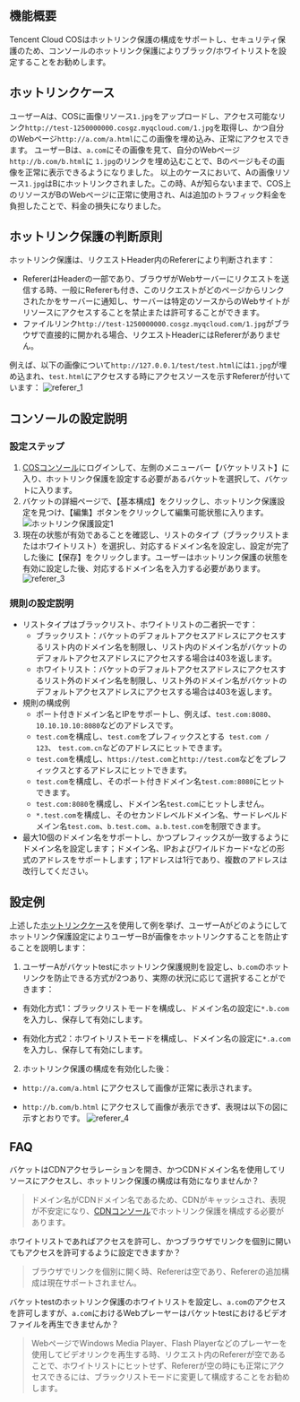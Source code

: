 ## 機能概要
Tencent Cloud COSはホットリンク保護の構成をサポートし、セキュリティ保護のため、コンソールのホットリンク保護によりブラック/ホワイトリストを設定することをお勧めします。
<span id="ホットリンクケース"></span>
## ホットリンクケース
ユーザーAは、COSに画像リソース`1.jpg`をアップロードし、アクセス可能なリンク`http://test-1250000000.cosgz.myqcloud.com/1.jpg`を取得し、かつ自分のWebページ`http://a.com/a.html`にこの画像を埋め込み、正常にアクセスできます。
ユーザーBは、`a.com`にその画像を見て、自分のWebページ`http://b.com/b.html`に `1.jpg`のリンクを埋め込むことで、Bのページもその画像を正常に表示できるようになりました。
以上のケースにおいて、Aの画像リソース`1.jpg`はBにホットリンクされました。この時、Aが知らないままで、COS上のリソースがBのWebページに正常に使用され、Aは追加のトラフィック料金を負担したことで、料金の損失になりました。

## ホットリンク保護の判断原則
ホットリンク保護は、リクエストHeader内のRefererにより判断されます：
-  RefererはHeaderの一部であり、ブラウザがWebサーバーにリクエストを送信する時、一般にRefererも付き、このリクエストがどのページからリンクされたかをサーバーに通知し、サーバーは特定のソースからのWebサイトがリソースにアクセスすることを禁止または許可することができます。
-  ファイルリンク`http://test-1250000000.cosgz.myqcloud.com/1.jpg`がブラウザで直接的に開かれる場合、リクエストHeaderにはRefererがありません。

例えば、以下の画像について`http://127.0.0.1/test/test.html`には`1.jpg`が埋め込まれ、`test.html`にアクセスする時にアクセスソースを示すRefererが付いています：
![referer_1](//mc.qcloudimg.com/static/img/f000c8ee64ae569f08680c495ddb1b7b/image.png)
## コンソールの設定説明
### 設定ステップ
1. [COSコンソール](https://console.cloud.tencent.com/cos5/index)にログインして、左側のメニューバー【バケットリスト】に入り、ホットリンク保護を設定する必要があるバケットを選択して、バケットに入ります。
2. バケットの詳細ページで、【基本構成】をクリックし、ホットリンク保護設定を見つけ、【編集】ボタンをクリックして編集可能状態に入ります。
![ホットリンク保護設定1](//mc.qcloudimg.com/static/img/3d76b7e130d8917a41c4b2b7e8b1a730/image.png)
3. 現在の状態が有効であることを確認し、リストのタイプ（ブラックリストまたはホワイトリスト）を選択し、対応するドメイン名を設定し、設定が完了した後に【保存】をクリックします。ユーザーはホットリンク保護の状態を有効に設定した後、対応するドメイン名を入力する必要があります。
![referer_3](//mc.qcloudimg.com/static/img/14919513b487b1bac4a6617618e6de78/image.png)

### 規則の設定説明
-  リストタイプはブラックリスト、ホワイトリストの二者択一です：
    * ブラックリスト：バケットのデフォルトアクセスアドレスにアクセスするリスト内のドメイン名を制限し、リスト内のドメイン名がバケットのデフォルトアクセスアドレスにアクセスする場合は403を返します。
    * ホワイトリスト：バケットのデフォルトアクセスアドレスにアクセスするリスト外のドメイン名を制限し、リスト外のドメイン名がバケットのデフォルトアクセスアドレスにアクセスする場合は403を返します。
- 規則の構成例
    * ポート付きドメイン名とIPをサポートし、例えば、`test.com:8080`、`10.10.10.10:8080`などのアドレスです。
    * `test.com`を構成し、`test.com`をプレフィックスとする` test.com / 123`、 `test.com.cn`などのアドレスにヒットできます。
    * `test.com`を構成し、`https://test.com`と`http://test.com`などをプレフィックスとするアドレスにヒットできます。
    * `test.com`を構成し、そのポート付きドメイン名`test.com:8080`にヒットできます。
    * `test.com:8080`を構成し、ドメイン名`test.com`にヒットしません。
    * `*.test.com`を構成し、そのセカンドレベルドメイン名、サードレベルドメイン名`test.com`、`b.test.com`、`a.b.test.com`を制限できます。
- 最大10個のドメイン名をサポートし、かつプレフィックスが一致するようにドメイン名を設定します；ドメイン名、IPおよびワイルドカード`*`などの形式のアドレスをサポートします；1アドレスは1行であり、複数のアドレスは改行してください。

## 設定例
上述した[ホットリンクケース](#ホットリンクケース)を使用して例を挙げ、ユーザーAがどのようにしてホットリンク保護設定によりユーザーBが画像をホットリンクすることを防止することを説明します：
1. ユーザーAがバケットtestにホットリンク保護規則を設定し、`b.com`のホットリンクを防止できる方式が2つあり、実際の状況に応じて選択することができます：
 - 有効化方式1：ブラックリストモードを構成し、ドメイン名の設定に`*.b.com`を入力し、保存して有効にします。

 - 有効化方式2：ホワイトリストモードを構成し、ドメイン名の設定に`*.a.com`を入力し、保存して有効にします。
2. ホットリンク保護の構成を有効化した後：
 - `http://a.com/a.html` にアクセスして画像が正常に表示されます。

 - `http://b.com/b.html` にアクセスして画像が表示できず、表現は以下の図に示すとおりです。
![referer_4](//mc.qcloudimg.com/static/img/e58fab402a31ccc903ee3941dbb08eee/image.png)

## FAQ
バケットはCDNアクセラレーションを開き、かつCDNドメイン名を使用してリソースにアクセスし、ホットリンク保護の構成は有効になりませんか？
> ドメイン名がCDNドメイン名であるため、CDNがキャッシュされ、表現が不安定になり、[CDNコンソール](https://console.cloud.tencent.com/cdn)でホットリンク保護を構成する必要があります。

ホワイトリストであればアクセスを許可し、かつブラウザでリンクを個別に開いてもアクセスを許可するように設定できますか？
> ブラウザでリンクを個別に開く時、Refererは空であり、Refererの追加構成は現在サポートされません。

バケットtestのホットリンク保護のホワイトリストを設定し、`a.com`のアクセスを許可しますが、`a.com`におけるWebプレーヤーはバケットtestにおけるビデオファイルを再生できませんか？
> WebページでWindows Media Player、Flash Playerなどのプレーヤーを使用してビデオリンクを再生する時、リクエスト内のRefererが空であることで、ホワイトリストにヒットせず、Refererが空の時にも正常にアクセスできるには、ブラックリストモードに変更して構成することをお勧めします。
